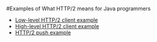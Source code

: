 
#Examples of What HTTP/2 means for Java programmers
   * [Low-level HTTP/2 client example](src/test/java/eu/redzoo/article/javaworld/reactive/http2/LowLevelHttp2ClientTest.java)
   * [High-level HTTP/2 client example](src/test/java/eu/redzoo/article/javaworld/reactive/http2/HighLevelHttp2ClientTest.java)
   * [HTTP/2 push example](src/test/java/eu/redzoo/article/javaworld/reactive/http2/Http2PushTest.java)
   
   